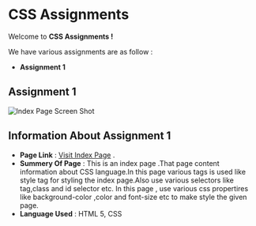 # CSS Assignments #
Welcome to **CSS Assignments !**

We have various assignments are as follow :
- **Assignment 1**

## **Assignment 1** ##

![Index Page Screen Shot](./img/ipc9.0_pro1_home_page.png)

## Information About Assignment 1 ##
- **Page Link** : [Visit Index Page](https://g-8-ipc9-project1.netlify.app/) .
- **Summery Of Page** : This is an index page .That page content information about CSS language.In this page various 
tags is used like style tag for styling the index page.Also use various selectors like tag,class and id selector etc.
In this page , use various css propertires like background-color ,color and font-size etc to make style the given page.
- **Language Used** : HTML 5, CSS